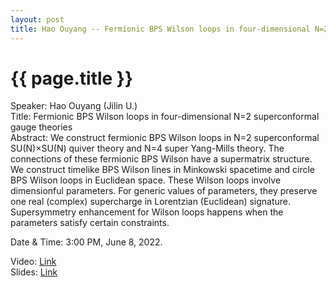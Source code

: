 ```yaml
---
layout: post
title: Hao Ouyang -- Fermionic BPS Wilson loops in four-dimensional N=2 superconformal gauge theories
---
```


{{ page.title }}
================

Speaker: Hao Ouyang (Jilin U.)  
Title: Fermionic BPS Wilson loops in four-dimensional N=2 superconformal gauge theories  
Abstract: We construct fermionic BPS Wilson loops in N=2 superconformal SU(N)×SU(N) quiver theory and N=4 super Yang-Mills theory. The connections of these fermionic BPS Wilson have a supermatrix structure. We construct timelike BPS Wilson lines in Minkowski spacetime and circle BPS Wilson loops in Euclidean space. These Wilson loops involve dimensionful parameters. For generic values of parameters, they preserve one real (complex) supercharge in Lorentzian (Euclidean) signature. Supersymmetry enhancement for Wilson loops happens when the parameters satisfy certain constraints.  

Date & Time: 3:00 PM, June 8, 2022.

Video: [Link](https://www.bilibili.com/video/BV1pA4y1R7sH?share_source=copy_web)  
Slides: [Link](http://jointhepth.github.io/files/2022-6-8-Hao-Ouyang.pdf)